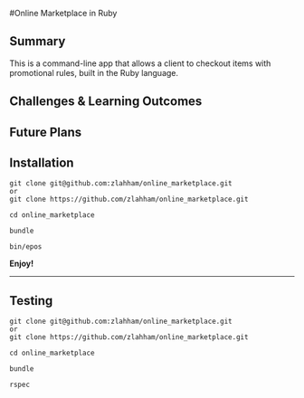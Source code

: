 #Online Marketplace in Ruby

Summary
-------
This is a command-line app that allows a client to checkout items with promotional rules, built in the Ruby language.




Challenges & Learning Outcomes
------------------------------




Future Plans
------------



Installation
------------
```
git clone git@github.com:zlahham/online_marketplace.git
or
git clone https://github.com/zlahham/online_marketplace.git

cd online_marketplace

bundle

bin/epos
```
**Enjoy!**

---

Testing
-------
```
git clone git@github.com:zlahham/online_marketplace.git
or
git clone https://github.com/zlahham/online_marketplace.git

cd online_marketplace

bundle

rspec
```
